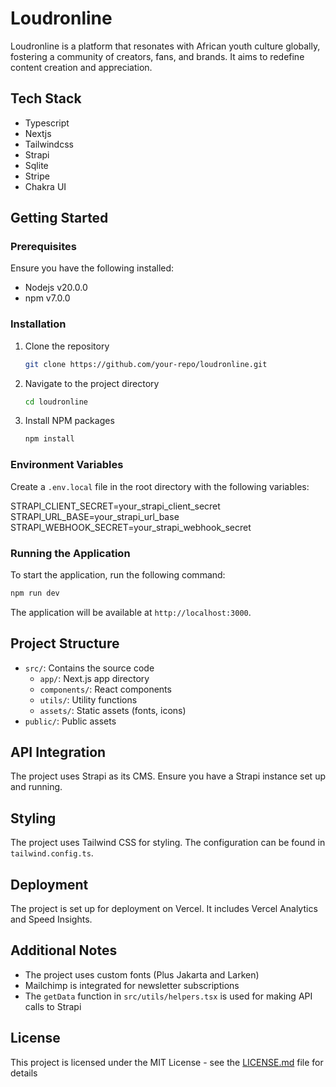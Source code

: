 # Loudronline

Loudronline is a platform that resonates with African youth culture globally, fostering a community of creators, fans, and brands. It aims to redefine content creation and appreciation.

## Tech Stack

- Typescript
- Nextjs
- Tailwindcss
- Strapi
- Sqlite
- Stripe
- Chakra UI

## Getting Started

### Prerequisites

Ensure you have the following installed:

- Nodejs v20.0.0
- npm v7.0.0

### Installation

1. Clone the repository

   ```sh
   git clone https://github.com/your-repo/loudronline.git
   ```

2. Navigate to the project directory

   ```sh
   cd loudronline
   ```

3. Install NPM packages
   ```sh
   npm install
   ```

### Environment Variables

Create a `.env.local` file in the root directory with the following variables:

STRAPI_CLIENT_SECRET=your_strapi_client_secret
STRAPI_URL_BASE=your_strapi_url_base
STRAPI_WEBHOOK_SECRET=your_strapi_webhook_secret

### Running the Application

To start the application, run the following command:

```sh
npm run dev
```

The application will be available at `http://localhost:3000`.

## Project Structure

- `src/`: Contains the source code
  - `app/`: Next.js app directory
  - `components/`: React components
  - `utils/`: Utility functions
  - `assets/`: Static assets (fonts, icons)
- `public/`: Public assets

## API Integration

The project uses Strapi as its CMS. Ensure you have a Strapi instance set up and running.

## Styling

The project uses Tailwind CSS for styling. The configuration can be found in `tailwind.config.ts`.

## Deployment

The project is set up for deployment on Vercel. It includes Vercel Analytics and Speed Insights.

## Additional Notes

- The project uses custom fonts (Plus Jakarta and Larken)
- Mailchimp is integrated for newsletter subscriptions
- The `getData` function in `src/utils/helpers.tsx` is used for making API calls to Strapi

## License

This project is licensed under the MIT License - see the [LICENSE.md](LICENSE.md) file for details
